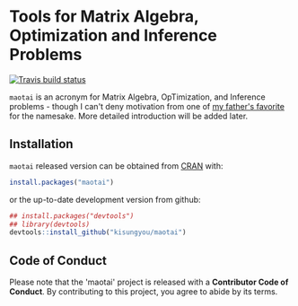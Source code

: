 
<!-- README.md is generated from README.Rmd. Please edit that file -->
Tools for Matrix Algebra, Optimization and Inference Problems
=============================================================

[![Travis build status](https://travis-ci.org/kisungyou/maotai.svg?branch=master)](https://travis-ci.org/kisungyou/maotai)

`maotai` is an acronym for Matrix Algebra, OpTimization, and Inference problems - though I can't deny motivation from one of [my father's favorite](https://en.wikipedia.org/wiki/Maotai) for the namesake. More detailed introduction will be added later.

Installation
------------

`maotai` released version can be obtained from [CRAN](https://CRAN.R-project.org/package=maotai) with:

``` r
install.packages("maotai")
```

or the up-to-date development version from github:

``` r
## install.packages("devtools")
## library(devtools)
devtools::install_github("kisungyou/maotai")
```

Code of Conduct
---------------

Please note that the 'maotai' project is released with a **Contributor Code of Conduct**. By contributing to this project, you agree to abide by its terms.

